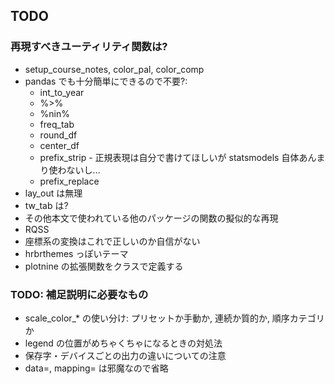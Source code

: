 ## TODO

### 再現すべきユーティリティ関数は?

* setup_course_notes, color_pal, color_comp
* pandas でも十分簡単にできるので不要?:
  * int_to_year
  * %>%
  * %nin%
  * freq_tab
  * round_df
  * center_df
  * prefix_strip - 正規表現は自分で書けてほしいが statsmodels 自体あんまり使わないし...
  * prefix_replace
* lay_out は無理
* tw_tab は?
* その他本文で使われている他のパッケージの関数の擬似的な再現
* RQSS
* 座標系の変換はこれで正しいのか自信がない
* hrbrthemes っぽいテーマ
* plotnine の拡張関数をクラスで定義する

### TODO: 補足説明に必要なもの

* scale_color_* の使い分け: プリセットか手動か, 連続か質的か, 順序カテゴリか
* legend の位置がめちゃくちゃになるときの対処法
* 保存字・デバイスごとの出力の違いについての注意
* data=, mapping= は邪魔なので省略